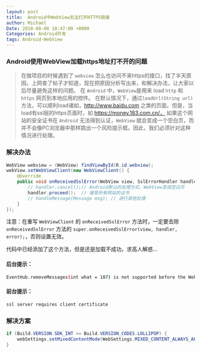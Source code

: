 ```yaml
---
layout: post
title:  Android中WebView无法打开HTTPS链接
author: Michael
Date: 2018-08-08 10:47:00 +8000
Categories: Android开发
tags: Android-WebView
---
```


### Android使用WebView加载https地址打不开的问题

> 在做项目的时候遇到了 `webview` 怎么也访问不来https的接口，找了半天原因，上网查了帖子才知道，现在把原因分析写出来，和解决办法，让大家以后尽量避免这样的问题。
在 `Android` 中，`WebView`是用来  load `http` 和 `https` 网页到本地应用的控件。
在默认情况下，通过`loadUrl(String url)`方法，可以顺利load诸如，http://www.baidu.com 之类的页面。但是，当load有ssl层的https页面时，如 https://money.183.com.cn/， 如果这个网站的安全证书在 `Android` 无法得到认证，`WebView` 就会变成一个空白页，而并不会像PC浏览器中那样跳出一个风险提示框。因此，我们必须针对这种情况进行处理。

### 解决办法

```java
WebView webview = (WebView) findViewById(R.id.webview);
webView.setWebViewClient(new WebViewClient() {
    @Override
    public void onReceivedSslError(WebView view, SslErrorHandler handler, SslError error) {
        // handler.cancel();// Android默认的处理方式，WebView变成空白页
        handler.proceed();  // 接受所有网站的证书
        // handleMessage(Message msg); // 进行其他处理
    }
});
```

注意：在重写 `WebViewClient` 的 `onReceivedSslError` 方法时，一定要去除`onReceivedSslError` 方法的 `super.onReceivedSslError(view, handler, error);`，否则设置无效。

代码中已经添加了这个方法，但是还是加载不成功，求高人解惑...

#### 后台提示：
```bash
EventHub.removeMessages(int what = 107) is not supported before the WebViewCore is set up.
```

#### 前台提示：
```bash
ssl server requires client certificate
```

### 解决方案

```java
if (Build.VERSION.SDK_INT >= Build.VERSION_CODES.LOLLIPOP) {
    webSettings.setMixedContentMode(WebSettings.MIXED_CONTENT_ALWAYS_ALLOW); 
}
```